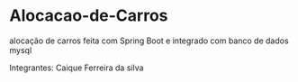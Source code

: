 # Alocacao-de-Carros
alocação de carros feita com Spring Boot e integrado com banco de dados mysql


Integrantes: Caique Ferreira da silva 
